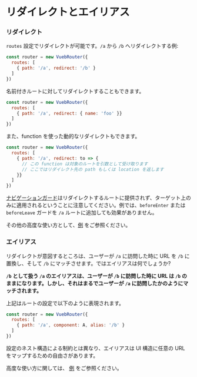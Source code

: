# リダイレクトとエイリアス

### リダイレクト

`routes` 設定でリダイレクトが可能です。`/a` から `/b` へリダイレクトする例:

``` js
const router = new VuebRouter({
  routes: [
    { path: '/a', redirect: '/b' }
  ]
})
```

名前付きルートに対してリダイレクトすることもできます。

``` js
const router = new VuebRouter({
  routes: [
    { path: '/a', redirect: { name: 'foo' }}
  ]
})
```

また、function を使った動的なリダイレクトもできます。

``` js
const router = new VuebRouter({
  routes: [
    { path: '/a', redirect: to => {
      // この function は対象のルートを引数として受け取ります
      // ここではリダイレクト先の path もしくは location を返します
    }}
  ]
})
```

[ナビゲーションガード](../advanced/navigation-guards.md)はリダイレクトするルートに提供されず、ターゲット上のみに適用されるということに注意してください。例では、`beforeEnter` または `beforeLeave` ガードを `/a` ルートに追加しても効果がありません。

その他の高度な使い方として、[例](https://github.com/vuejs/vue-router/blob/dev/examples/redirect/app.js) をご参照ください。

### エイリアス

リダイレクトが意図するところは、ユーザーが `/a` に訪問した時に URL を `/b` に置換し、そして `/b` にマッチさせます。ではエイリアスは何でしょうか?

**`/b` として扱う `/a` のエイリアスは、ユーザーが `/b` に訪問した時に URL は `/b` のままになります。しかし、それはまるでユーザーが `/a` に訪問したかのようにマッチされます。**

上記はルートの設定で以下のように表現されます。

``` js
const router = new VuebRouter({
  routes: [
    { path: '/a', component: A, alias: '/b' }
  ]
})
```

設定のネスト構造による制約とは異なり、エイリアスは UI 構造に任意の URL をマップするための自由さがあります。

高度な使い方に関しては、 [例](https://github.com/vuejs/vue-router/blob/dev/examples/route-alias/app.js) をご参照ください。
